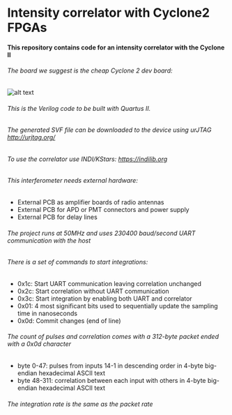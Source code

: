 # Intensity correlator with Cyclone2 FPGAs

#### This repository contains code for an intensity correlator with the Cyclone II
###### The board we suggest is the cheap Cyclone 2 dev board:

![alt text](https://github.com/iliaplatone/correlator/raw/master/pictures/devboard.jpg "Devboard")

###### This is the Verilog code to be built with Quartus II.
###### The generated SVF file can be downloaded to the device using urJTAG http://urjtag.org/
###### To use the correlator use INDI/KStars: https://indilib.org

###### This interferometer needs external hardware:
+ External PCB as amplifier boards of radio antennas
+ External PCB for APD or PMT connectors and power supply
+ External PCB for delay lines

###### The project runs at 50MHz and uses 230400 baud/second UART communication with the host
###### There is a set of commands to start integrations:
+ 0x1c: Start UART communication leaving correlation unchanged
+ 0x2c: Start correlation without UART communication
+ 0x3c: Start integration by enabling both UART and correlator
+ 0x01: 4 most significant bits used to sequentially update the sampling time in nanoseconds
+ 0x0d: Commit changes (end of line)

###### The count of pulses and correlation comes with a 312-byte packet ended with a 0x0d character
+ byte 0-47: pulses from inputs 14-1 in descending order in 4-byte big-endian hexadecimal ASCII text
+ byte 48-311: correlation between each input with others in 4-byte big-endian hexadecimal ASCII text

###### The integration rate is the same as the packet rate

